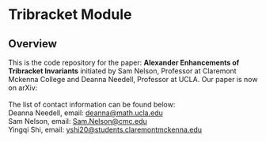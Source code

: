 # Tribracket Module

## Overview
This is the code repository for the paper: **Alexander Enhancements of Tribracket Invariants** initiated by Sam Nelson, Professor at Claremont Mckenna College and Deanna Needell, Professor at UCLA. Our paper is now on arXiv:<br/><br/>
The list of contact information can be found below:<br/>
Deanna Needell, email: deanna@math.ucla.edu<br/>Sam Nelson, email: Sam.Nelson@cmc.edu<br/>Yingqi Shi, email: yshi20@students.claremontmckenna.edu
